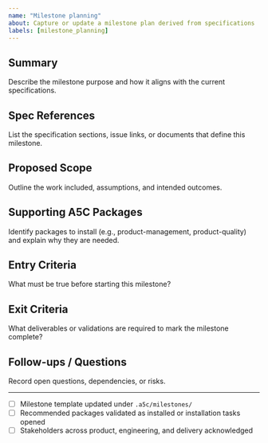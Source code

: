 ```yaml
---
name: "Milestone planning"
about: Capture or update a milestone plan derived from specifications
labels: [milestone_planning]
---
```


## Summary
Describe the milestone purpose and how it aligns with the current specifications.

## Spec References
List the specification sections, issue links, or documents that define this milestone.

## Proposed Scope
Outline the work included, assumptions, and intended outcomes.

## Supporting A5C Packages
Identify packages to install (e.g., product-management, product-quality) and explain why they are needed.

## Entry Criteria
What must be true before starting this milestone?

## Exit Criteria
What deliverables or validations are required to mark the milestone complete?

## Follow-ups / Questions
Record open questions, dependencies, or risks.

---
- [ ] Milestone template updated under `.a5c/milestones/`
- [ ] Recommended packages validated as installed or installation tasks opened
- [ ] Stakeholders across product, engineering, and delivery acknowledged
